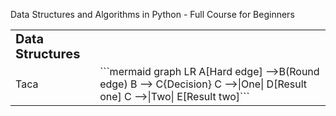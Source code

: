 Data Structures and Algorithms in Python - Full Course for Beginners
[]()

<table border="0">
 <tr>
    <td><b style="font-size:20px">Data Structures</b></td>
    <td><b style="font-size:20px"></b></td>
 </tr>
 <tr>
    <td> Taca
    </td>
    <td>
```mermaid
graph LR
A[Hard edge] -->B(Round edge)
    B --> C{Decision}
    C -->|One| D[Result one]
    C -->|Two| E[Result two]
​```
    </td>
 </tr>
</table>
